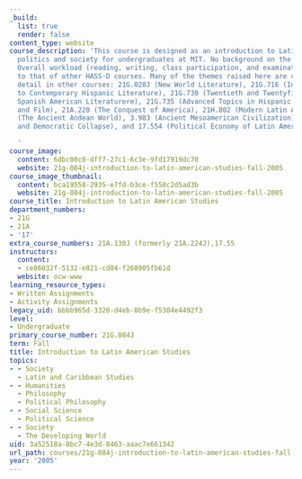 ```yaml
---
_build:
  list: true
  render: false
content_type: website
course_description: 'This course is designed as an introduction to Latin American
  politics and society for undergraduates at MIT. No background on the region is required.
  Overall workload (reading, writing, class participation, and examinations) is similar
  to that of other HASS-D courses. Many of the themes raised here are covered in greater
  detail in other courses: 21G.020J (New World Literature), 21G.716 (Introduction
  to Contemporary Hispanic Literature), 21G.730 (Twentieth and Twentyfirst-Century
  Spanish American Literaturere), 21G.735 (Advanced Topics in Hispanic Literature
  and Film), 21A.220 (The Conquest of America), 21H.802 (Modern Latin America), 3.982
  (The Ancient Andean World), 3.983 (Ancient Mesoamerican Civilization), 17.507 (Democratization
  and Democratic Collapse), and 17.554 (Political Economy of Latin America).F

  '
course_image:
  content: 6dbc00c0-dff7-27c1-6c3e-9fd17919dc70
  website: 21g-084j-introduction-to-latin-american-studies-fall-2005
course_image_thumbnail:
  content: bca19558-2935-e7fd-b3ce-f558c2d5ad3b
  website: 21g-084j-introduction-to-latin-american-studies-fall-2005
course_title: Introduction to Latin American Studies
department_numbers:
- 21G
- 21A
- '17'
extra_course_numbers: 21A.130J (formerly 21A.224J),17.55
instructors:
  content:
  - ce86032f-5132-e821-cd04-f268905fb61d
  website: ocw-www
learning_resource_types:
- Written Assignments
- Activity Assignments
legacy_uid: bbbb965d-3320-d4eb-8b9e-f5384e4492f3
level:
- Undergraduate
primary_course_number: 21G.084J
term: Fall
title: Introduction to Latin American Studies
topics:
- - Society
  - Latin and Caribbean Studies
- - Humanities
  - Philosophy
  - Political Philosophy
- - Social Science
  - Political Science
- - Society
  - The Developing World
uid: 3a52518a-8bc7-4e3d-8463-aaac7e661342
url_path: courses/21g-084j-introduction-to-latin-american-studies-fall-2005
year: '2005'
---
```

